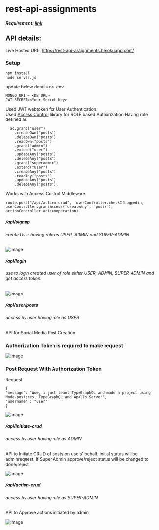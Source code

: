 # rest-api-assignments
##### Requirement: [link](https://www.notion.so/Backend-Assignment-eac47d2e6e7544e2ac98d8ba117efd02)

## API details:
Live Hosted URL: https://rest-api-assignments.herokuapp.com/
### Setup
```
npm install
node server.js
```

update below details on .env
```
MONGO_URI = <DB URL>
JWT_SECRET=<Your Secret Key>
```


Used JWT webtoken for User Authentication. \
Used [Access Control](https://www.npmjs.com/package/accesscontrol) library for ROLE based Authorization
Having role defined as 
```
  ac.grant("user")
    .createOwn("posts")
    .deleteOwn("posts")
    .readOwn("posts")
    .grant("admin")
    .extend("user")
    .updateAny("posts")
    .deleteAny("posts")    
    .grant("superadmin")
    .extend("user")
    .createAny("posts")
    .readAny("posts")
    .updateAny("posts")
    .deleteAny("posts");
  ```  
Works with Access Control Middleware
```
route.post("/api/action-crud",  userController.checkIfLoggedin,
userController.grantAccess("createAny", "posts"), actionController.actionoperation);

```
##### /api/signup
###### create User having role as USER, ADMIN and SUPER-ADMIN
![image](https://user-images.githubusercontent.com/44355278/122188261-6b4ffb80-cead-11eb-850d-0454b35b88ae.png)


##### /api/login
###### use to login created user of role either USER, ADMIN, SUPER-ADMIN and get access token. 
![image](https://user-images.githubusercontent.com/44355278/122188338-7c990800-cead-11eb-9e3c-fdd524152d7e.png)

##### /api/user/posts
###### access by user having role as USER
API for Social Media Post Creation

### Authorization Token is required to make request
![image](https://user-images.githubusercontent.com/44355278/122185450-bc122500-ceaa-11eb-8382-83f457e784ab.png)


### Post Request With Authorization Token
Request
```
{
"message": "Wow, i just leant TypeGraphQL and made a project using Node-postgres, TypeGraphQL and Apollo Server",
"username" : "user"
}
```
![image](https://user-images.githubusercontent.com/44355278/123022721-d80a4f00-d3f3-11eb-9ef1-741f42bcca4a.png)

##### /api/initiate-crud
###### access by user having role as ADMIN
API to Initiate CRUD of posts on users' behalf. initial status  will be adminrequest. If Super Admin approve/reject status will be changed to done/reject

![image](https://user-images.githubusercontent.com/44355278/122184833-3db58300-ceaa-11eb-8662-a567de7c8f47.png)


##### /api/action-crud
###### access by user having role as SUPER-ADMIN
API to Approve actions initiated by admin

![image](https://user-images.githubusercontent.com/44355278/122184927-53c34380-ceaa-11eb-8bd2-e17d517210c4.png)


